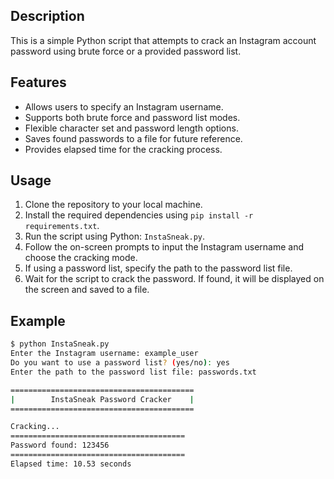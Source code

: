 

## Description
This is a simple Python script that attempts to crack an Instagram account password using brute force or a provided password list.

## Features
- Allows users to specify an Instagram username.
- Supports both brute force and password list modes.
- Flexible character set and password length options.
- Saves found passwords to a file for future reference.
- Provides elapsed time for the cracking process.

## Usage
1. Clone the repository to your local machine.
2. Install the required dependencies using `pip install -r requirements.txt`.
3. Run the script using Python: `InstaSneak.py`.
4. Follow the on-screen prompts to input the Instagram username and choose the cracking mode.
5. If using a password list, specify the path to the password list file.
6. Wait for the script to crack the password. If found, it will be displayed on the screen and saved to a file.

## Example
```bash
$ python InstaSneak.py
Enter the Instagram username: example_user
Do you want to use a password list? (yes/no): yes
Enter the path to the password list file: passwords.txt

=========================================
|        InstaSneak Password Cracker    |
=========================================

Cracking...
=======================================
Password found: 123456
=======================================
Elapsed time: 10.53 seconds
